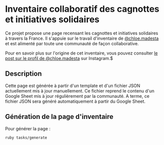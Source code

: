 # Inventaire collaboratif des cagnottes et initiatives solidaires

Ce projet propose une page recensant les cagnottes et initiatives solidaires à
travers la France. Il s'appuie sur le travail d'inventaire de
[@chloe.madesta](https://www.instagram.com/chloe.madesta/) et est alimenté
par toute une communauté de façon collaborative.

Pour en savoir plus sur l'origine de cet inventaire, vous pouvez consulter [le
post sur le profil de @chloe.madesta](https://www.instagram.com/p/CHDOcDygLV-/)
sur Instagram.$

## Description

Cette page est générée à partir d'un template et d'un fichier JSON actuellement
mis à jour manuellement. Ce fichier reprend le contenu d'un Google Sheet mis à
jour régulièrement par la communauté. A terme, ce fichier JSON sera généré
automatiquement à partir du Google Sheet.

## Génération de la page d'inventaire

Pour générer la page :
```
ruby tasks/generate
```
